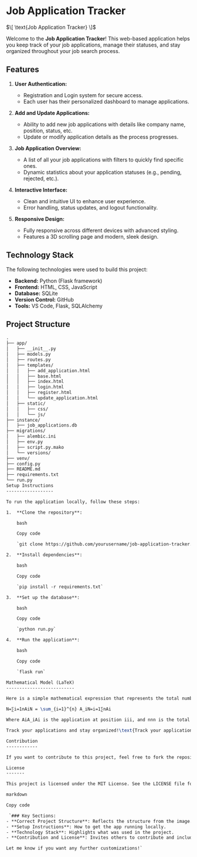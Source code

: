 # Job Application Tracker

$\[
\text{Job Application Tracker}
\]$

Welcome to the **Job Application Tracker**! This web-based application helps you keep track of your job applications, manage their statuses, and stay organized throughout your job search process.

## Features

1. **User Authentication:**
   - Registration and Login system for secure access.
   - Each user has their personalized dashboard to manage applications.
   
2. **Add and Update Applications:**
   - Ability to add new job applications with details like company name, position, status, etc.
   - Update or modify application details as the process progresses.

3. **Job Application Overview:**
   - A list of all your job applications with filters to quickly find specific ones.
   - Dynamic statistics about your application statuses (e.g., pending, rejected, etc.).

4. **Interactive Interface:**
   - Clean and intuitive UI to enhance user experience.
   - Error handling, status updates, and logout functionality.

5. **Responsive Design:**
   - Fully responsive across different devices with advanced styling.
   - Features a 3D scrolling page and modern, sleek design.

## Technology Stack

The following technologies were used to build this project:

- **Backend:** Python (Flask framework)
- **Frontend:** HTML, CSS, JavaScript
- **Database:** SQLite
- **Version Control:** GitHub
- **Tools:** VS Code, Flask, SQLAlchemy

## Project Structure

```latex
.
├── app/
│   ├── __init__.py
│   ├── models.py
│   ├── routes.py
│   ├── templates/
│   │   ├── add_application.html
│   │   ├── base.html
│   │   ├── index.html
│   │   ├── login.html
│   │   ├── register.html
│   │   └── update_application.html
│   ├── static/
│   │   ├── css/
│   │   └── js/
├── instance/
│   ├── job_applications.db
├── migrations/
│   ├── alembic.ini
│   ├── env.py
│   ├── script.py.mako
│   └── versions/
├── venv/
├── config.py
├── README.md
├── requirements.txt
└── run.py
Setup Instructions
------------------

To run the application locally, follow these steps:

1.  **Clone the repository**:

    bash

    Copy code

    `git clone https://github.com/yourusername/job-application-tracker.git`

2.  **Install dependencies**:

    bash

    Copy code

    `pip install -r requirements.txt`

3.  **Set up the database**:

    bash

    Copy code

    `python run.py`

4.  **Run the application**:

    bash

    Copy code

    `flask run`

Mathematical Model (LaTeX)
--------------------------

Here is a simple mathematical expression that represents the total number of job applications (NNN) you have added:

N=∑i=1nAiN = \sum_{i=1}^{n} A_iN=i=1∑n​Ai​

Where AiA_iAi​ is the application at position iii, and nnn is the total number of applications.

Track your applications and stay organized!\text{Track your applications and stay organized!}Track your applications and stay organized!

Contribution
------------

If you want to contribute to this project, feel free to fork the repository and submit a pull request. We welcome all contributions that improve the codebase and user experience.

License
-------

This project is licensed under the MIT License. See the LICENSE file for more details.

markdown

Copy code

 `### Key Sections:
- **Correct Project Structure**: Reflects the structure from the image.
- **Setup Instructions**: How to get the app running locally.
- **Technology Stack**: Highlights what was used in the project.
- **Contribution and License**: Invites others to contribute and includes license info.

Let me know if you want any further customizations!`

